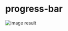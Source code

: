 # progress-bar

![image result](https://github.com/malamiamato/progress-bar/blob/main/image/progress_bar.gif)

